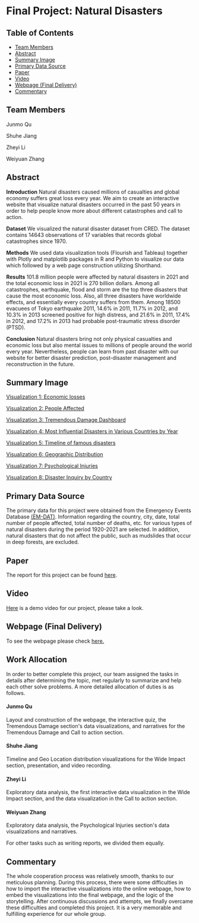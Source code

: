 # Final Project: Natural Disasters


## Table of Contents

- [Team Members](#team-members)
- [Abstract](#abstract)
- [Summary Image](#summary-image)
- [Primary Data Source](#primary-data-source)
- [Paper](#paper)
- [Video](#video)
- [Webpage (Final Delivery)](#webpage-final-delivery)
- [Commentary](#commentary)

## Team Members
Junmo Qu 

Shuhe Jiang 

Zheyi Li

Weiyuan Zhang

## Abstract
**Introduction** 
Natural disasters caused millions of casualties and global economy suffers great loss every year. We aim to create an interactive website that visualize natural disasters occurred in the past 50 years in order to help people know more about different catastrophes and call to action. 

**Dataset** 
We visualized the natural disaster dataset from CRED. The dataset contains 14643 observations of 17 variables that records global catastrophes  since 1970. 

**Methods** 
We used data visualization tools (Flourish and Tableau) together with Plotly and matplotlib packages in R and Python to visualize our data which followed by a web page construction utilizing Shorthand.

**Results** 
101.8 million people were affected by natural disasters in 2021 and the total economic loss in 2021 is 270 billion dollars. Among all catastrophes, earthquake, flood and storm are the top three disasters that cause the most economic loss. Also, all three disasters have worldwide effects, and essentially every country suffers from them. Among 18500 evacuees of Tokyo earthquake 2011, 14.6% in 2011, 11.7% in 2012, and 10.3% in 2013 screened positive for high distress, and 21.6% in 2011, 17.4% in 2012, and 17.2% in 2013 had probable post-traumatic stress disorder (PTSD). 

**Conclusion** 
Natural disasters bring not only physical casualties and economic loss but also mental issues to millions of people around the world every year. Nevertheless, people can learn from past disaster with our website for better disaster prediction, post-disaster management and reconstruction in the future.

## Summary Image

[Visualization 1: Economic losses](https://public.flourish.studio/visualisation/11919208/)


[Visualization 2: People Affected](https://public.flourish.studio/visualisation/11919502/)

[Visualization 3: Tremendous Damage Dashboard](https://public.tableau.com/views/DV2_16695308153900/Dashboard1?:language=zh-CN&:display_count=n&:origin=viz_share_link)

[Visualization 4: Most Influential Disasters in Various Countries by Year](https://jiangshuhe.github.io/Map3/map.html)

[Visualization 5: Timeline of famous disasters](https://jiangshuhe.github.io/Map1/Timeline.html)


[Visualization 6: Geographic Distribution](https://jiangshuhe.github.io/Map2/map.html)


[Visualization 7: Psychological Injuries](/dataviz.md)

[Visualization 8: Disaster Inquiry by Country](https://huggingface.co/spaces/zheyil/choose)


## Primary Data Source
The primary data for this project were obtained from the Emergency Events Database [(EM-DAT)](https://www.emdat.be/). Information regarding the country, city, date, total number of people affected, total number of deaths, etc. for various types of natural disasters during the period 1920-2021 are selected. In addition, natural disasters that do not affect the public, such as mudslides that occur in deep forests, are excluded.

## Paper
The report for this project can be found [here](https://github.com/CMU-Vis-2022/final-project-naturaldisasters/blob/98ebc558822b9d690deff31dfc6d8cbcf738133d/DV_final%20report.pdf).

## Video
[Here](https://drive.google.com/file/d/1VCxzPV4Kq6JkCCKLJIXfNslyyJGWPTPh/view?usp=sharing) is a demo video for our project, please take a look.

## Webpage (Final Delivery)
To see the webpage please check [here.](https://carnegiemellon.shorthandstories.com/7ccf85b6-bf4e-4e3d-8150-7d181dcf7d61/index.html)

## Work Allocation
In order to better complete this project, our team assigned the tasks in details after determining the topic, met regularly to summarize and help each other solve problems. A more detailed allocation of duties is as follows.

#### Junmo Qu
Layout and construction of the webpage, the interactive quiz, the Tremendous Damage section's data visualizations, and narratives for the Tremendous Damage and Call to action section.

#### Shuhe Jiang
Timeline and Geo Location distribution visualizations for the Wide Impact section, presentation, and video recording.

#### Zheyi Li
Exploratory data analysis, the first interactive data visualization in the Wide Impact section, and the data visualization in the Call to action section.

#### Weiyuan Zhang
Exploratory data analysis, the Psychological Injuries section's data visualizations and narratives.

For other tasks such as writing reports, we divided them equally.

## Commentary
The whole cooperation process was relatively smooth, thanks to our meticulous planning. During this process, there were some difficulties in how to import the interactive visualizations into the online webpage, how to embed the visualizations into the final webpage, and the logic of the storytelling. After continuous discussions and attempts, we finally overcame these difficulties and completed this project. It is a very memorable and fulfilling experience for our whole group.
